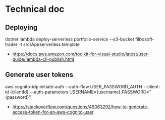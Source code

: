# Technical doc

## Deploying
dotnet lambda deploy-serverless portfolio-service --s3-bucket filbosoft-trader -t src/Api/serverless.template

- https://docs.aws.amazon.com/toolkit-for-visual-studio/latest/user-guide/lambda-cli-publish.html 

## Generate user tokens
aws cognito-idp initiate-auth --auth-flow USER_PASSWORD_AUTH --client-id {clientId}  --auth-parameters USERNAME={username},PASSWORD="{password}"

- https://stackoverflow.com/questions/49063292/how-to-generate-access-token-for-an-aws-cognito-user 